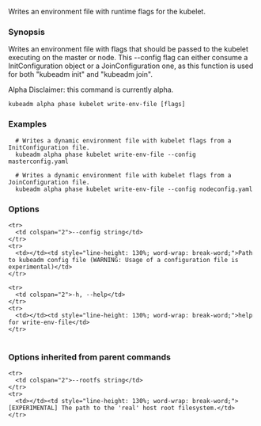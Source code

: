 
Writes an environment file with runtime flags for the kubelet.

### Synopsis


Writes an environment file with flags that should be passed to the kubelet executing on the master or node. This --config flag can either consume a InitConfiguration object or a JoinConfiguration one, as this function is used for both "kubeadm init" and "kubeadm join".

Alpha Disclaimer: this command is currently alpha.

```
kubeadm alpha phase kubelet write-env-file [flags]
```

### Examples

```
  # Writes a dynamic environment file with kubelet flags from a InitConfiguration file.
  kubeadm alpha phase kubelet write-env-file --config masterconfig.yaml

  # Writes a dynamic environment file with kubelet flags from a JoinConfiguration file.
  kubeadm alpha phase kubelet write-env-file --config nodeconfig.yaml
```

### Options

<table style="width: 100%; table-layout: fixed;">
  <colgroup>
    <col span="1" style="width: 10px;" />
    <col span="1" />
  </colgroup>
  <tbody>

    <tr>
      <td colspan="2">--config string</td>
    </tr>
    <tr>
      <td></td><td style="line-height: 130%; word-wrap: break-word;">Path to kubeadm config file (WARNING: Usage of a configuration file is experimental)</td>
    </tr>

    <tr>
      <td colspan="2">-h, --help</td>
    </tr>
    <tr>
      <td></td><td style="line-height: 130%; word-wrap: break-word;">help for write-env-file</td>
    </tr>

  </tbody>
</table>



### Options inherited from parent commands

<table style="width: 100%; table-layout: fixed;">
  <colgroup>
    <col span="1" style="width: 10px;" />
    <col span="1" />
  </colgroup>
  <tbody>

    <tr>
      <td colspan="2">--rootfs string</td>
    </tr>
    <tr>
      <td></td><td style="line-height: 130%; word-wrap: break-word;">[EXPERIMENTAL] The path to the 'real' host root filesystem.</td>
    </tr>

  </tbody>
</table>